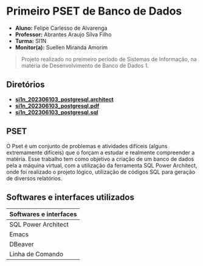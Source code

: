 # Primeiro PSET de Banco de Dados 

* **Aluno:** Felipe Carlesso de Alvarenga 
* **Professor:** Abrantes Araujo Silva Filho
* **Turma:** SI1N
* **Monitor(a):** Suellen Miranda Amorim

> Projeto realizado no preimeiro período de Sistemas de Informação, na matéria de Desenvolvimento de Banco de Dados 1.

## Diretórios 
 - **[si1n_202306103_postgresql.architect](https://github.com/FelipeCarlesso/uvv_bd1_si1n/blob/main/pset1/si1n_202306103_postgresql.architect)**
- **[si1n_202306103_postgresql.pdf](https://github.com/FelipeCarlesso/uvv_bd1_si1n/blob/main/pset1/si1n_202306103_postgresql.pdf)**
- **[si1n_202306103_postgresql.sql]()**

## PSET 
O Pset é um conjunto de problemas e atividades difíceis (alguns extremamente difíceis) que o forçam a estudar e realmente compreender a matéria.
Esse trabalho tem como objetivo a criação de um banco de dados pela a máquina virtual, com a utilização da ferramenta SQL Power Architect, onde foi realizado o projeto lógico, utilização de códigos SQL para geração de diversos relatórios.

## Softwares e interfaces utilizados 
| Softwares e interfaces|
|-----------------------|
| SQL Power Architect   |
| Emacs                 |
| DBeaver               |
| Linha de Comando      |
